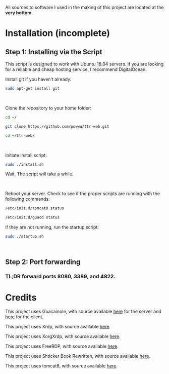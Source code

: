 All sources to software I used in the making of this project are located at the **very bottom**.
#    Installation (incomplete)
##    Step 1: Installing via the Script
This script is designed to work with Ubuntu 18.04 servers. If you are looking for a reliable and cheap hosting service, I recommend DigitalOcean.

Install git if you haven't already:
```bash
sudo apt-get install git
```
⠀

Clone the repository to your home folder:
```bash
cd ~/
```
```bash
git clone https://github.com/powwu/ttr-web.git
```
```bash
cd ~/ttr-web/
```
⠀

Initiate install script:
```bash
sudo ./install.sh
```
Wait. The script will take a while.

⠀

Reboot your server. Check to see if the proper scripts are running with the following commands:
```bash
/etc/init.d/tomcat8 status
```
```bash
/etc/init.d/guacd status
```

if they are not running, run the startup script:
```bash
sudo ./startup.sh
```
⠀

##    Step 2: Port forwarding
### TL;DR forward ports 8080, 3389, and 4822.



# Credits

This project uses Guacamole, with source available [here](https://github.com/apache/guacamole-server) for the server and [here](https://github.com/apache/guacamole-client) for the client.

This project uses Xrdp, with source available [here](https://github.com/neutrinolabs/xrdp).

This project uses XorgXrdp, with source available [here](https://github.com/neutrinolabs/xorgxrdp).

This project uses FreeRDP, with source available [here](https://github.com/FreeRDP/FreeRDP).

This project uses Shticker Book Rewritten, with source available [here](https://github.com/madsciencecoder/Shticker-Book-Rewritten).

This project uses tomcat8, with source available [here](https://github.com/apache/tomcat).
